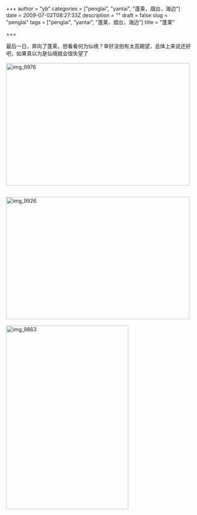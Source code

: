 +++
author = "yb"
categories = ["penglai", "yantai", "蓬莱，烟台，海边"]
date = 2009-07-02T08:27:33Z
description = ""
draft = false
slug = "penglai"
tags = ["penglai", "yantai", "蓬莱，烟台，海边"]
title = "蓬莱"

+++


最后一日，奔向了蓬莱，想看看何为仙境？幸好没抱有太高期望，总体上来说还好吧，如果真以为是仙境就会很失望了<br><br><img class="yui-img" src="http://farm3.static.flickr.com/2531/4204886647_0e07db3232.jpg" alt="img_9976" height="333" width="500"><br><br>

<!--more-->
<img class="yui-img" src="http://farm3.static.flickr.com/2562/4204886643_01ac3ac520.jpg" alt="img_9926" height="333" width="500"><br><br><img class="yui-img" src="http://farm5.static.flickr.com/4004/4204886631_342b845ae1.jpg" alt="img_9863" height="500" width="333">

